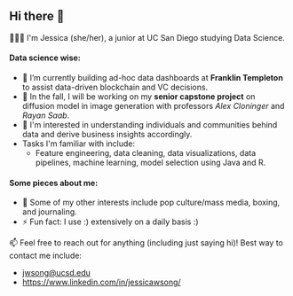 ## Hi there 👋

👩🏻‍💻 I'm Jessica (she/her), a junior at UC San Diego studying Data Science. 

#### Data science wise:
- 🔭 I’m currently building ad-hoc data dashboards at **Franklin Templeton** to assist data-driven blockchain and VC decisions.
- 🌱 In the fall, I will be working on my **senior capstone project** on diffusion model in image generation with professors _Alex Cloninger_ and _Rayan Saab_.
- 🤩 I'm interested in understanding individuals and communities behind data and derive business insights accordingly.
- Tasks I'm familiar with include:
    - Feature engineering, data cleaning, data visualizations, data pipelines, machine learning, model selection using Java and R. 

#### Some pieces about me:
- 💬 Some of my other interests include pop culture/mass media, boxing, and journaling.
- ⚡ Fun fact: I use :) extensively on a daily basis :)

📫 Feel free to reach out for anything (including just saying hi)! Best way to contact me include:
  - jwsong@ucsd.edu
  - https://www.linkedin.com/in/jessicawsong/

<!--
**7essicas/7essicas** is a ✨ _special_ ✨ repository because its `README.md` (this file) appears on your GitHub profile.

Here are some ideas to get you started:

a list of sunshine pictures i've taken!

- 
- 🌱 I’m currently learning ...
- 👯 I’m looking to collaborate on ...
- 🤔 I’m looking for help with ...
- 💬 Ask me about ...
- 📫 How to reach me: ...
- 😄 Pronouns: ...
- ⚡ Fun fact: ...
-->
